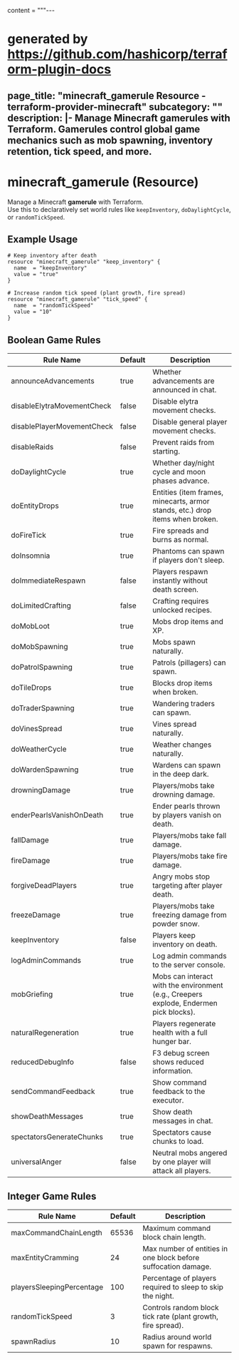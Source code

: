 content = """---
# generated by https://github.com/hashicorp/terraform-plugin-docs
page_title: "minecraft_gamerule Resource - terraform-provider-minecraft"
subcategory: ""
description: |-
  Manage Minecraft gamerules with Terraform. Gamerules control global game mechanics such as mob spawning, inventory retention, tick speed, and more.
---

# minecraft_gamerule (Resource)

Manage a Minecraft **gamerule** with Terraform.  
Use this to declaratively set world rules like `keepInventory`, `doDaylightCycle`, or `randomTickSpeed`.

## Example Usage

```hcl
# Keep inventory after death
resource "minecraft_gamerule" "keep_inventory" {
  name  = "keepInventory"
  value = "true"
}

# Increase random tick speed (plant growth, fire spread)
resource "minecraft_gamerule" "tick_speed" {
  name  = "randomTickSpeed"
  value = "10"
}
```

## Boolean Game Rules

| Rule Name                  | Default | Description                                                                            |
| -------------------------- | ------- | -------------------------------------------------------------------------------------- |
| announceAdvancements       | true    | Whether advancements are announced in chat.                                            |
| disableElytraMovementCheck | false   | Disable elytra movement checks.                                                        |
| disablePlayerMovementCheck | false   | Disable general player movement checks.                                                |
| disableRaids               | false   | Prevent raids from starting.                                                           |
| doDaylightCycle            | true    | Whether day/night cycle and moon phases advance.                                       |
| doEntityDrops              | true    | Entities (item frames, minecarts, armor stands, etc.) drop items when broken.          |
| doFireTick                 | true    | Fire spreads and burns as normal.                                                      |
| doInsomnia                 | true    | Phantoms can spawn if players don't sleep.                                             |
| doImmediateRespawn         | false   | Players respawn instantly without death screen.                                        |
| doLimitedCrafting          | false   | Crafting requires unlocked recipes.                                                    |
| doMobLoot                  | true    | Mobs drop items and XP.                                                                |
| doMobSpawning              | true    | Mobs spawn naturally.                                                                  |
| doPatrolSpawning           | true    | Patrols (pillagers) can spawn.                                                         |
| doTileDrops                | true    | Blocks drop items when broken.                                                         |
| doTraderSpawning           | true    | Wandering traders can spawn.                                                           |
| doVinesSpread              | true    | Vines spread naturally.                                                                |
| doWeatherCycle             | true    | Weather changes naturally.                                                             |
| doWardenSpawning           | true    | Wardens can spawn in the deep dark.                                                    |
| drowningDamage             | true    | Players/mobs take drowning damage.                                                     |
| enderPearlsVanishOnDeath   | true    | Ender pearls thrown by players vanish on death.                                        |
| fallDamage                 | true    | Players/mobs take fall damage.                                                         |
| fireDamage                 | true    | Players/mobs take fire damage.                                                         |
| forgiveDeadPlayers         | true    | Angry mobs stop targeting after player death.                                          |
| freezeDamage               | true    | Players/mobs take freezing damage from powder snow.                                    |
| keepInventory              | false   | Players keep inventory on death.                                                       |
| logAdminCommands           | true    | Log admin commands to the server console.                                              |
| mobGriefing                | true    | Mobs can interact with the environment (e.g., Creepers explode, Endermen pick blocks). |
| naturalRegeneration        | true    | Players regenerate health with a full hunger bar.                                      |
| reducedDebugInfo           | false   | F3 debug screen shows reduced information.                                             |
| sendCommandFeedback        | true    | Show command feedback to the executor.                                                 |
| showDeathMessages          | true    | Show death messages in chat.                                                           |
| spectatorsGenerateChunks   | true    | Spectators cause chunks to load.                                                       |
| universalAnger             | false   | Neutral mobs angered by one player will attack all players.                            |

## Integer Game Rules

| Rule Name                 | Default | Description                                                    |
| ------------------------- | ------- | -------------------------------------------------------------- |
| maxCommandChainLength     | 65536   | Maximum command block chain length.                            |
| maxEntityCramming         | 24      | Max number of entities in one block before suffocation damage. |
| playersSleepingPercentage | 100     | Percentage of players required to sleep to skip the night.     |
| randomTickSpeed           | 3       | Controls random block tick rate (plant growth, fire spread).   |
| spawnRadius               | 10      | Radius around world spawn for respawns.                        |
